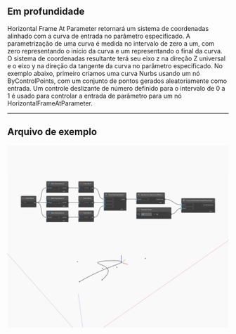 ## Em profundidade
Horizontal Frame At Parameter retornará um sistema de coordenadas alinhado com a curva de entrada no parâmetro especificado. A parametrização de uma curva é medida no intervalo de zero a um, com zero representando o início da curva e um representando o final da curva. O sistema de coordenadas resultante terá seu eixo z na direção Z universal e o eixo y na direção da tangente da curva no parâmetro especificado. No exemplo abaixo, primeiro criamos uma curva Nurbs usando um nó ByControlPoints, com um conjunto de pontos gerados aleatoriamente como entrada. Um controle deslizante de número definido para o intervalo de 0 a 1 é usado para controlar a entrada de parâmetro para um nó HorizontalFrameAtParameter.
___
## Arquivo de exemplo

![HorizontalFrameAtParameter](./Autodesk.DesignScript.Geometry.Curve.HorizontalFrameAtParameter_img.jpg)

